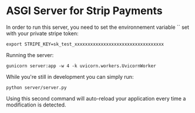 # ASGI Server for Strip Payments

In order to run this server, you need to set the environnement variable `` set with your private stripe token:

```console
export STRIPE_KEY=sk_test_xxxxxxxxxxxxxxxxxxxxxxxxxxxxxxxxxx
```

Running the server:

```console
gunicorn server:app -w 4 -k uvicorn.workers.UvicornWorker
```

While you're still in development you can simply run:

```console
python server/server.py
```

Using this second command will auto-reload your application every time a modification is detected.
